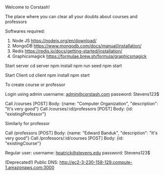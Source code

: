 Welcome to Corstash!

The place where you can clear all your doubts about courses and professors

Softwares required:
1. Node JS  https://nodejs.org/en/download/
2. MongoDB https://www.mongodb.com/docs/manual/installation/
3. Redis https://redis.io/docs/getting-started/installation/
4. Graphicsmagick https://formulae.brew.sh/formula/graphicsmagick

Start server
cd server
npm install
npm run seed
npm start

Start Client
cd client
npm install
npm start

To create course or professor

Login using admin
username: admin@corstash.com
password: Stevens123$

Call /courses [POST] Body: {name: "Computer Organization", "description": "It's very good"}
Call /courses/:id/professors [POST] Body: {id: "existingProfessor"}

Similarly for professor

Call /professors [POST] Body: {name: "Edward Banduk", "description": "It's very good"}
Call /professors/:id/courses [POST] Body: {id: "existingCourse"}

Regular user:
username: hpatrick@stevens.edu
password: Stevens123$

(Deprecated!) Public DNS: http://ec2-3-230-158-129.compute-1.amazonaws.com:3000
